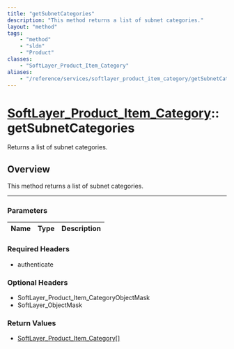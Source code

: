 ```yaml
---
title: "getSubnetCategories"
description: "This method returns a list of subnet categories."
layout: "method"
tags:
    - "method"
    - "sldn"
    - "Product"
classes:
    - "SoftLayer_Product_Item_Category"
aliases:
    - "/reference/services/softlayer_product_item_category/getSubnetCategories"
---
```

# [SoftLayer_Product_Item_Category](/reference/services/SoftLayer_Product_Item_Category)::getSubnetCategories

Returns a list of subnet categories.


## Overview 
This method returns a list of subnet categories.

-----

### Parameters 
|Name | Type | Description |
| --- | --- | --- |


### Required Headers
* authenticate


### Optional Headers
* SoftLayer_Product_Item_CategoryObjectMask
* SoftLayer_ObjectMask

### Return Values
* <a href='/reference/datatypes/SoftLayer_Product_Item_Category'>SoftLayer_Product_Item_Category[] </a>




